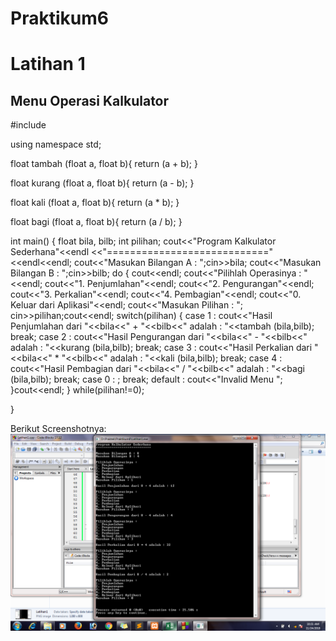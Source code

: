 # Praktikum6
  # Latihan 1
  ## Menu Operasi Kalkulator

#include <iostream>

using namespace std;

float tambah (float a, float b){
    return (a + b);
    }

float kurang (float a, float b){
    return (a - b);
    }

float kali (float a, float b){
    return (a * b);
    }

float bagi (float a, float b){
    return (a / b);
    }

int main()
{
    float bila, bilb;
    int pilihan;
    cout<<"Program Kalkulator Sederhana"<<endl
    <<"============================"<<endl<<endl;
    cout<<"Masukan Bilangan A : ";cin>>bila;
    cout<<"Masukan Bilangan B : ";cin>>bilb;
    do {
        cout<<endl;
        cout<<"Pilihlah Operasinya : "<<endl;
        cout<<"1. Penjumlahan"<<endl;
        cout<<"2. Pengurangan"<<endl;
        cout<<"3. Perkalian"<<endl;
        cout<<"4. Pembagian"<<endl;
        cout<<"0. Keluar dari Aplikasi"<<endl;
        cout<<"Masukan Pilihan : ";
        cin>>pilihan;cout<<endl;
        switch(pilihan)
        {
        case 1 :
            cout<<"Hasil Penjumlahan dari "<<bila<<" + "<<bilb<<" adalah : "<<tambah (bila,bilb);
            break;
        case 2 :
            cout<<"Hasil Pengurangan dari "<<bila<<" - "<<bilb<<" adalah : "<<kurang (bila,bilb);
            break;
        case 3 :
            cout<<"Hasil Perkalian dari "<<bila<<" * "<<bilb<<" adalah : "<<kali (bila,bilb);
            break;
        case 4 :
            cout<<"Hasil Pembagian dari "<<bila<<" / "<<bilb<<" adalah : "<<bagi (bila,bilb);
            break;
        case 0 :
            ;
            break;
        default :
            cout<<"Invalid Menu ";
        }cout<<endl;
    }
    while(pilihan!=0);


}

Berikut Screenshotnya:
![alt text](https://github.com/Ranggaadam/Praktikum6/blob/master/Latihan1.png)
